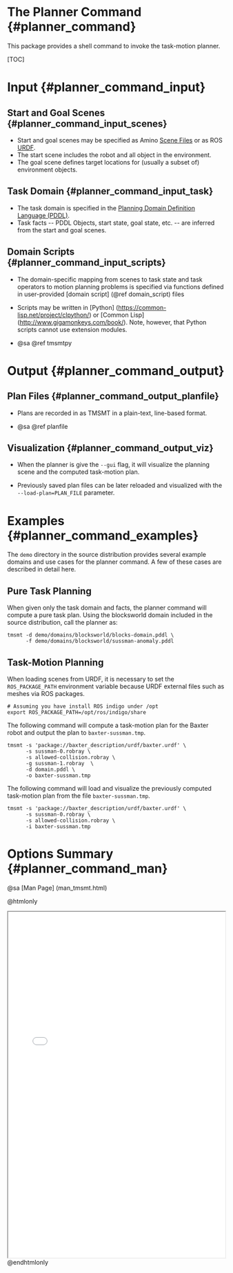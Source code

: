 The Planner Command {#planner_command}
===================

This package provides a shell command to invoke the task-motion
planner.

[TOC]

Input {#planner_command_input}
=====

Start and Goal Scenes {#planner_command_input_scenes}
---------------------

* Start and goal scenes may be specified as Amino
  [Scene Files](http://code.golems.org/pkg/amino/scenefile.html) or as
  ROS [URDF](http://wiki.ros.org/urdf).
* The start scene includes the robot and all object in the
  environment.
* The goal scene defines target locations for (usually a subset of)
  environment objects.

Task Domain {#planner_command_input_task}
-----------

* The task domain is specified in the
  [Planning Domain Definition Language (PDDL)](https://en.wikipedia.org/wiki/Planning_Domain_Definition_Language).
* Task facts -- PDDL Objects, start state, goal state, etc. -- are
  inferred from the start and goal scenes.

Domain Scripts {#planner_command_input_scripts}
--------------

* The domain-specific mapping from scenes to task state and task
  operators to motion planning problems is specified via functions
  defined in user-provided [domain script] (@ref domain_script) files

* Scripts may be written in [Python]
  (https://common-lisp.net/project/clpython/) or [Common Lisp]
  (http://www.gigamonkeys.com/book/).  Note, however, that Python
  scripts cannot use extension modules.

* @sa @ref tmsmtpy

Output {#planner_command_output}
======

Plan Files {#planner_command_output_planfile}
----------

* Plans are recorded in as TMSMT in a plain-text, line-based format.

* @sa @ref planfile

Visualization {#planner_command_output_viz}
----------

* When the planner is give the `--gui` flag, it will visualize the
  planning scene and the computed task-motion plan.

* Previously saved plan files can be later reloaded and visualized
  with the `--load-plan=PLAN_FILE` parameter.


Examples {#planner_command_examples}
========

The `demo` directory in the source distribution provides several
example domains and use cases for the planner command.  A few of these
cases are described in detail here.

Pure Task Planning
------------------

When given only the task domain and facts, the planner command will
compute a pure task plan.  Using the blocksworld domain included in
the source distribution, call the planner as:

    tmsmt -d demo/domains/blocksworld/blocks-domain.pddl \
          -f demo/domains/blocksworld/sussman-anomaly.pddl

Task-Motion Planning
--------------------

When loading scenes from URDF, it is necessary to set the
`ROS_PACKAGE_PATH` environment variable because URDF external files
such as meshes via ROS packages.

    # Assuming you have install ROS indigo under /opt
    export ROS_PACKAGE_PATH=/opt/ros/indigo/share

The following command will compute a task-motion plan for the Baxter
robot and output the plan to `baxter-sussman.tmp`.

    tmsmt -s 'package://baxter_description/urdf/baxter.urdf' \
          -s sussman-0.robray \
          -s allowed-collision.robray \
          -g sussman-1.robray  \
          -d domain.pddl \
          -o baxter-sussman.tmp


The following command will load and visualize the previously computed
task-motion plan from the file `baxter-sussman.tmp`.

    tmsmt -s 'package://baxter_description/urdf/baxter.urdf' \
          -s sussman-0.robray \
          -s allowed-collision.robray \
          -i baxter-sussman.tmp


Options Summary {#planner_command_man}
===============

@sa [Man Page] (man_tmsmt.html)

@htmlonly
<iframe src="man_tmsmt.html"
        height="800"
        width="100%"
        >

</iframe>
@endhtmlonly
